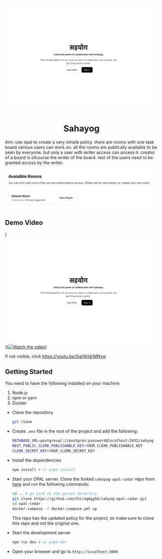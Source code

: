 <div>
<img src="assets/1.png" alt="Logo">
<h1 align="center">Sahayog</h1>
</div>

Aim: use opal to create a very simple policy. there are rooms with one task board various users can work on. all the rooms are publically available to be seen by everyone. but only a user with writer access can access it. creator of a board is ofcourse the writer of the board. rest of the users need to be granted access by the writer.

![Rooms](assets/2.png)

## Demo Video

[![Watch the video](https://github.com/ChiragAgg5k/sahyog/raw/master/assets/1.png)]([![Watch the video](https://i.sstatic.net/Vp2cE.png)](https://youtu.be/vt5fpE0bzSY))

If not visible, click https://youtu.be/GgHb1drMNyw

## Getting Started

You need to have the following installed on your machine:
1. Node.js
2. npm or yarn
3. Docker

- Clone the repository
    ```bash
    git clone
    ```
  
- Create `.env` file in the root of the project and add the following:
    ```bash
    DATABASE_URL=postgresql://postgres:password@localhost:5432/sahyog
    NEXT_PUBLIC_CLERK_PUBLISHABLE_KEY=YOUR_CLERK_PUBLISHABLE_KEY
    CLERK_SECRET_KEY=YOUR_CLERK_SECRET_KEY
    ```

- Install the dependencies
    ```bash
    npm install # or pnpm install
    ```

- Start your OPAL server. Clone the forked `sahayog-opal-cedar` repo from [here](https://github.com/ChiragAgg5k/sahyog-opal-cedar) and run the following commands:
    ```bash
    cd .. # go back to the parent directory
    git clone https://github.com/ChiragAgg5k/sahyog-opal-cedar.git
    cd opal-cedar
    docker-compose -f docker-compose.yml up
    ```
    
    This repo has the updated policy for the project, so make sure to clone this repo and not the original one.

- Start the development server
    ```bash
    npm run dev # or pnpm dev
    ```
  
- Open your browser and go to `http://localhost:3000`
